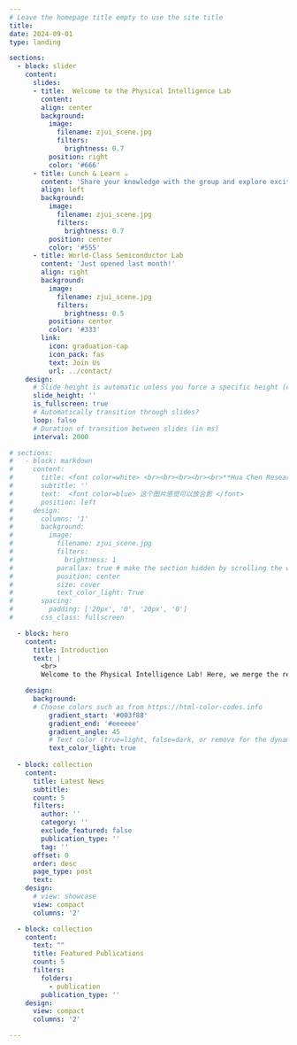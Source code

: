 ```yaml
---
# Leave the homepage title empty to use the site title
title:
date: 2024-09-01
type: landing

sections:
  - block: slider
    content:
      slides:
      - title:  Welcome to the Physical Intelligence Lab
        content: 
        align: center
        background:
          image:
            filename: zjui_scene.jpg
            filters:
              brightness: 0.7
          position: right
          color: '#666'
      - title: Lunch & Learn ☕️
        content: 'Share your knowledge with the group and explore exciting new topics together!'
        align: left
        background:
          image:
            filename: zjui_scene.jpg
            filters:
              brightness: 0.7
          position: center
          color: '#555'
      - title: World-Class Semiconductor Lab
        content: 'Just opened last month!'
        align: right
        background:
          image:
            filename: zjui_scene.jpg
            filters:
              brightness: 0.5
          position: center
          color: '#333'
        link:
          icon: graduation-cap
          icon_pack: fas
          text: Join Us
          url: ../contact/
    design:
      # Slide height is automatic unless you force a specific height (e.g. '400px')
      slide_height: ''
      is_fullscreen: true
      # Automatically transition through slides?
      loop: false
      # Duration of transition between slides (in ms)
      interval: 2000

# sections:
#   - block: markdown
#     content:
#       title: <font color=white> <br><br><br><br><br>**Hua Chen Research Group** </font>
#       subtitle: ''
#       text:  <font color=blue> 这个图片感觉可以放合影 </font>
#       position: left
#     design:
#       columns: '1'
#       background:
#         image: 
#           filename: zjui_scene.jpg
#           filters:
#             brightness: 1
#           parallax: true # make the section hidden by scrolling the wheel
#           position: center
#           size: cover
#           text_color_light: True
#       spacing:
#         padding: ['20px', '0', '20px', '0']
#       css_class: fullscreen

  - block: hero
    content:
      title: Introduction 
      text: |
        <br>
        Welcome to the Physical Intelligence Lab! Here, we merge the realms of robotics and machine learning to explore innovative solutions that enhance physical interaction with the world. Our research delves into intelligent systems that not only perform tasks but also learn and adapt in real-time, paving the way for advancements in automation, smart environments, and beyond.

    design:
      background:
      # Choose colors such as from https://html-color-codes.info
          gradient_start: '#003f88'
          gradient_end: '#eeeeee'
          gradient_angle: 45
          # Text color (true=light, false=dark, or remove for the dynamic theme color).
          text_color_light: true
  
  - block: collection
    content:
      title: Latest News
      subtitle:
      count: 5
      filters:
        author: ''
        category: ''
        exclude_featured: false
        publication_type: ''
        tag: ''
      offset: 0
      order: desc
      page_type: post
      text:  
    design:
      # view: showcase 
      view: compact
      columns: '2'

  - block: collection
    content:
      text: ""
      title: Featured Publications
      count: 5
      filters:
        folders:
          - publication
        publication_type: ''
    design:
      view: compact
      columns: '2'

---
```

